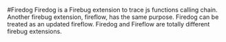 #Firedog 
Firedog is a Firebug extension to trace js functions calling chain.
Another firebug extension, fireflow, has the same purpose.
Firedog can be treated as an updated fireflow.
Firedog and Fireflow are totally different firebug extensions.